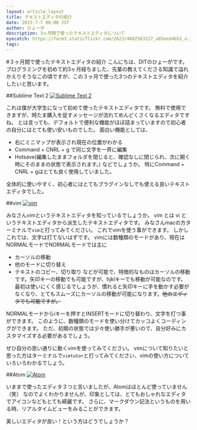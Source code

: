 ```yaml
---
layout: article_layout
title: テキストエディタの紹介
date: 2015-7-7 00:00 JST
author: ひょーが
description: 3ヶ月間で使ったテキストエディタについて
eyecatch: https://farm3.staticflickr.com/2623/4082563127_a85eed4b52_o.jpg
tags:
---
```


#３ヶ月間で使ったテキストエディタの紹介
こんにちは、DITのひょーがです。
プログラミングを初めて約3ヶ月経ちました、先輩の教えてくださる知識で溢れかえりそうなこの頃ですが、この３ヶ月で使った3つのテキストエディタを紹介したいと思います。

##Sublime Text 2
[![Sublime Text 2](http://c1.staticflickr.com/1/328/19490518235_95b310e5b4_b.jpg)](https://www.flickr.com/photos/134555111@N07/19490518235/in/datetaken/)

これは僕が大学生になって初めて使ったテキストエディタです。
無料で使用できますが、時たま購入を促すメッセージが流れてめんどくさくなるエディタですね。
とは言っても、デフォルトで便利な機能がほぼ詰まっていますので初心者の自分にはとても使い安いものでした。
面白い機能としては、
 - 右にミニマップが表示され現在の位置がわかる
 - Command + CNRL + g で同じ文字を一斉に編集
 - Hotsave(編集したままフォルダを閉じると、確認なしに閉じられ、次に開く時にそのままの状態で表示されます。)
などでしょうか。
特にCommand + CNRL + gはとても良く使用していました。

全体的に使いやすく、初心者にはとてもプラグインなしでも使える良いテキストエディタでした。

##vim
[![vim](http://c1.staticflickr.com/1/468/19274330228_7b49310146_z.jpg)](https://www.flickr.com/photos/134555111@N07/19274330228/in/datetaken/)

みなさんvimというテキストエディタを知っているでしょうか。
vim とは vi というテキストエディタから派生したテキストエディタです。
みなさんmacの方ターミナルで```vim```と打ってみてください。
これでvimを使う事ができます。
しかしこれでは、文字は打てないはずです。
vimには数種類のモードがあり、現在はNORMALモードでNORMALモードでは主に
 - カーソルの移動
 - 他のモードに切り替え
 - テキストのコピー、切り取り
などが可能で、特徴的なものはカーソルの移動です。矢印キーの移動でも可能ですが、hjklキーでも移動が可能なのです。最初は使いにくく感じるでしょうが、慣れると矢印キーに手を動かす必要がなくなり、とてもスムーズにカーソルの移動が可能になります。~~他のエディタでも可能ですが。~~

NORMALモードからiキーを押すとINSERTモードに切り替わり、文字を打つ事ができます。
このように、数種類のモードを使い分けてカッコよくコーディングができます。
ただ、初期の状態では少々使い勝手が悪いので、自分好みにカスタマイズする必要があるでしょう。

ぜひ自分の思い通りに動くvimを使ってみてください。
vimについて知りたいと思った方はターミナルで```vimtutor```と打ってみてください、vimの使い方についていろいろわかるでしょう。

##Atom
[![Atom](http://c1.staticflickr.com/1/454/19477504672_8c36b699f0_c.jpg)](https://www.flickr.com/photos/134555111@N07/19477504672/in/datetaken/)

いままで使ったエディタ３つと言いましたが、Atomはほとんど使っていません（笑）
なのでよくわかりませんが、印象としては、とてもおしゃれなエディタでアイコンなどもとても綺麗です。
さらに、マークダウン記法というものを用いる時、リアルタイムビューをみることができます。

美しいエディタが良い！という方はどうでしょうか？
